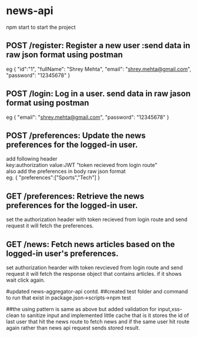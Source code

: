 # news-api <br>
npm start to start the project <br>

## POST /register: Register a new user :send data in raw json format using postman <br>
eg {
    "id":"1",
    "fullName": "Shrey Mehta",
    "email": "shrey.mehta@gmail.com",
    "password": "12345678"
  }
<br>

## POST /login: Log in a user. send data in raw jason format using postman <br>

eg {
    "email": "shrey.mehta@gmail.com",
    "password": "12345678"
  }
  <br>
  
## POST /preferences: Update the news preferences for the logged-in user.<br>
add following header<br>
key:authorization value:JWT "token recieved from login route"<br>
also add the preferences in body raw json format<br>
eg. 
{
    "preferences":["Sports","Tech"]
}
<br>

## GET /preferences: Retrieve the news preferences for the logged-in user.<br>
set the authorization header with token recieved from login route and send request it will fetch the preferences.
<br>

## GET /news: Fetch news articles based on the logged-in user's preferences.<br>
set authorization hearder with token revcieved from login route and send request it will fetch the response object that contains articles.
if it shows wait click again.


#updated news-aggregator-api contd.
##created test folder and command to run that exist in package.json->scripts->npm test

##the using pattern is same as above but added validation for input,xss-clean to sanitize input and implemented little cache that is it stores the id of last user that hit the news route to fetch news and if the same user hit route again rather than news api request sends stored result.
